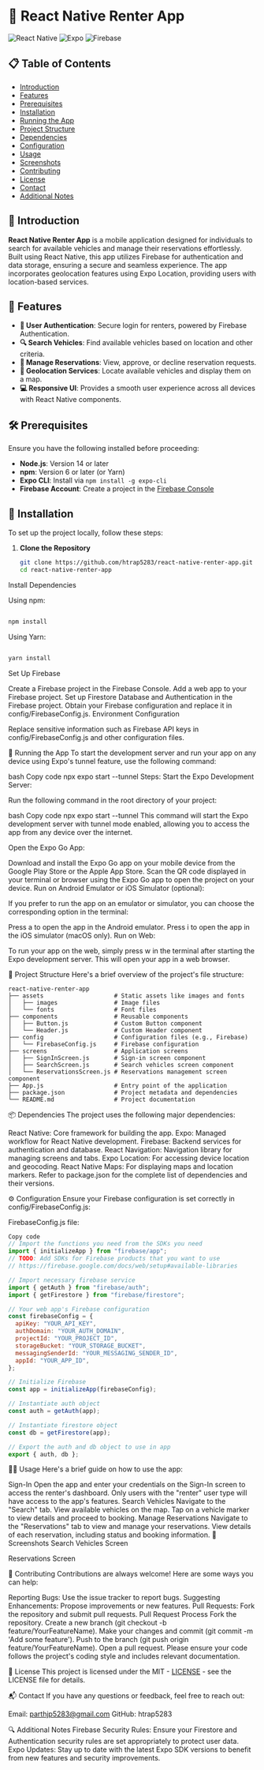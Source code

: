 # 🚗 React Native Renter App

![React Native](https://img.shields.io/badge/React%20Native-0.74.3-61DAFB?logo=react&logoColor=white&labelColor=black&color=282c34) ![Expo](https://img.shields.io/badge/Expo-51.0.22-000020?logo=expo&logoColor=white&labelColor=000020) ![Firebase](https://img.shields.io/badge/Firebase-10.12.4-FFCA28?logo=firebase&logoColor=white&labelColor=black&color=282c34)

## 📋 Table of Contents

- [Introduction](#introduction)
- [Features](#features)
- [Prerequisites](#prerequisites)
- [Installation](#installation)
- [Running the App](#running-the-app)
- [Project Structure](#project-structure)
- [Dependencies](#dependencies)
- [Configuration](#configuration)
- [Usage](#usage)
- [Screenshots](#screenshots)
- [Contributing](#contributing)
- [License](#license)
- [Contact](#contact)
- [Additional Notes](#additional-notes)

## 🚀 Introduction

**React Native Renter App** is a mobile application designed for individuals to search for available vehicles and manage their reservations effortlessly. Built using React Native, this app utilizes Firebase for authentication and data storage, ensuring a secure and seamless experience. The app incorporates geolocation features using Expo Location, providing users with location-based services.

## 🌟 Features

- **🔐 User Authentication**: Secure login for renters, powered by Firebase Authentication.
- **🔍 Search Vehicles**: Find available vehicles based on location and other criteria.
- **📅 Manage Reservations**: View, approve, or decline reservation requests.
- **📍 Geolocation Services**: Locate available vehicles and display them on a map.
- **💻 Responsive UI**: Provides a smooth user experience across all devices with React Native components.

## 🛠️ Prerequisites

Ensure you have the following installed before proceeding:

- **Node.js**: Version 14 or later
- **npm**: Version 6 or later (or Yarn)
- **Expo CLI**: Install via `npm install -g expo-cli`
- **Firebase Account**: Create a project in the [Firebase Console](https://console.firebase.google.com/)

## 🔧 Installation

To set up the project locally, follow these steps:

1. **Clone the Repository**

   ```bash
   git clone https://github.com/htrap5283/react-native-renter-app.git
   cd react-native-renter-app
   ```


Install Dependencies

Using npm:

```bash

npm install
```
Using Yarn:

```bash

yarn install
```

Set Up Firebase

Create a Firebase project in the Firebase Console.
Add a web app to your Firebase project.
Set up Firestore Database and Authentication in the Firebase project.
Obtain your Firebase configuration and replace it in config/FirebaseConfig.js.
Environment Configuration

Replace sensitive information such as Firebase API keys in config/FirebaseConfig.js and other configuration files.

🏃 Running the App
To start the development server and run your app on any device using Expo's tunnel feature, use the following command:

bash
Copy code
npx expo start --tunnel
Steps:
Start the Expo Development Server:

Run the following command in the root directory of your project:

bash
Copy code
npx expo start --tunnel
This command will start the Expo development server with tunnel mode enabled, allowing you to access the app from any device over the internet.

Open the Expo Go App:

Download and install the Expo Go app on your mobile device from the Google Play Store or the Apple App Store.
Scan the QR code displayed in your terminal or browser using the Expo Go app to open the project on your device.
Run on Android Emulator or iOS Simulator (optional):

If you prefer to run the app on an emulator or simulator, you can choose the corresponding option in the terminal:

Press a to open the app in the Android emulator.
Press i to open the app in the iOS simulator (macOS only).
Run on Web:

To run your app on the web, simply press w in the terminal after starting the Expo development server. This will open your app in a web browser.

📁 Project Structure
Here's a brief overview of the project's file structure:
```
react-native-renter-app
├── assets                    # Static assets like images and fonts
│   ├── images                # Image files
│   └── fonts                 # Font files
├── components                # Reusable components
│   ├── Button.js             # Custom Button component
│   └── Header.js             # Custom Header component
├── config                    # Configuration files (e.g., Firebase)
│   └── FirebaseConfig.js     # Firebase configuration
├── screens                   # Application screens
│   ├── SignInScreen.js       # Sign-in screen component
│   ├── SearchScreen.js       # Search vehicles screen component
│   └── ReservationsScreen.js # Reservations management screen component
├── App.js                    # Entry point of the application
├── package.json              # Project metadata and dependencies
└── README.md                 # Project documentation
```

📦 Dependencies
The project uses the following major dependencies:

React Native: Core framework for building the app.
Expo: Managed workflow for React Native development.
Firebase: Backend services for authentication and database.
React Navigation: Navigation library for managing screens and tabs.
Expo Location: For accessing device location and geocoding.
React Native Maps: For displaying maps and location markers.
Refer to package.json for the complete list of dependencies and their versions.

⚙️ Configuration
Ensure your Firebase configuration is set correctly in config/FirebaseConfig.js:

FirebaseConfig.js file:
```javascript
Copy code
// Import the functions you need from the SDKs you need
import { initializeApp } from "firebase/app";
// TODO: Add SDKs for Firebase products that you want to use
// https://firebase.google.com/docs/web/setup#available-libraries

// Import necessary firebase service
import { getAuth } from "firebase/auth";
import { getFirestore } from "firebase/firestore";

// Your web app's Firebase configuration
const firebaseConfig = {
  apiKey: "YOUR_API_KEY",
  authDomain: "YOUR_AUTH_DOMAIN",
  projectId: "YOUR_PROJECT_ID",
  storageBucket: "YOUR_STORAGE_BUCKET",
  messagingSenderId: "YOUR_MESSAGING_SENDER_ID",
  appId: "YOUR_APP_ID",
};

// Initialize Firebase
const app = initializeApp(firebaseConfig);

// Instantiate auth object
const auth = getAuth(app);

// Instantiate firestore object
const db = getFirestore(app);

// Export the auth and db object to use in app
export { auth, db };
```

🧑‍💻 Usage
Here's a brief guide on how to use the app:

Sign-In
Open the app and enter your credentials on the Sign-In screen to access the renter's dashboard.
Only users with the "renter" user type will have access to the app's features.
Search Vehicles
Navigate to the "Search" tab.
View available vehicles on the map.
Tap on a vehicle marker to view details and proceed to booking.
Manage Reservations
Navigate to the "Reservations" tab to view and manage your reservations.
View details of each reservation, including status and booking information.
📸 Screenshots
Search Vehicles Screen

Reservations Screen


🤝 Contributing
Contributions are always welcome! Here are some ways you can help:

Reporting Bugs: Use the issue tracker to report bugs.
Suggesting Enhancements: Propose improvements or new features.
Pull Requests: Fork the repository and submit pull requests.
Pull Request Process
Fork the repository.
Create a new branch (git checkout -b feature/YourFeatureName).
Make your changes and commit (git commit -m 'Add some feature').
Push to the branch (git push origin feature/YourFeatureName).
Open a pull request.
Please ensure your code follows the project's coding style and includes relevant documentation.

📜 License
This project is licensed under the MIT - [LICENSE](LICENSE) - see the LICENSE file for details.

📬 Contact
If you have any questions or feedback, feel free to reach out:

Email: parthjp5283@gmail.com
GitHub: htrap5283

🔍 Additional Notes
Firebase Security Rules: Ensure your Firestore and Authentication security rules are set appropriately to protect user data.
Expo Updates: Stay up to date with the latest Expo SDK versions to benefit from new features and security improvements.
